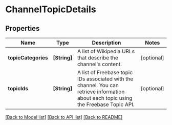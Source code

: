 # ChannelTopicDetails

## Properties
Name | Type | Description | Notes
------------ | ------------- | ------------- | -------------
**topicCategories** | **[String]** | A list of Wikipedia URLs that describe the channel&#39;s content. | [optional] 
**topicIds** | **[String]** | A list of Freebase topic IDs associated with the channel. You can retrieve information about each topic using the Freebase Topic API. | [optional] 

[[Back to Model list]](../README.md#documentation-for-models) [[Back to API list]](../README.md#documentation-for-api-endpoints) [[Back to README]](../README.md)


